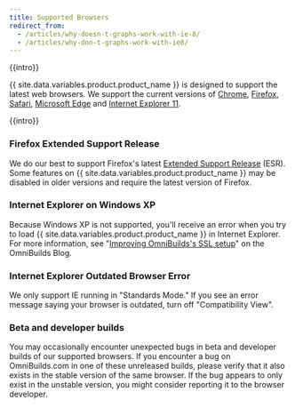 ```yaml
---
title: Supported Browsers
redirect_from:
  - /articles/why-doesn-t-graphs-work-with-ie-8/
  - /articles/why-don-t-graphs-work-with-ie8/
---
```

{{intro}}

{{ site.data.variables.product.product_name }} is designed to support the latest web browsers. We support the current versions of [Chrome](https://www.google.com/chrome/), [Firefox](http://www.mozilla.org/firefox/), [Safari](http://www.apple.com/safari/), [Microsoft Edge](http://www.browserfordoing.com/) and [Internet Explorer 11](http://ie.microsoft.com/).

{{intro}}

### Firefox Extended Support Release

We do our best to support Firefox's latest [Extended Support Release](https://www.mozilla.org/en-US/firefox/organizations/) (ESR). Some features on {{ site.data.variables.product.product_name }} may be disabled in older versions and require the latest version of Firefox.

### Internet Explorer on Windows XP

Because Windows XP is not supported, you'll receive an error when you try to load {{ site.data.variables.product.product_name }} in Internet Explorer. For more information, see "[Improving OmniBuilds's SSL setup](https://OmniBuilds.com/blog/1937-improving-OmniBuilds-s-ssl-setup)" on the OmniBuilds Blog.

### Internet Explorer Outdated Browser Error

We only support IE running in "Standards Mode." If you see an error message saying your browser is outdated, turn off "Compatibility View".

### Beta and developer builds

You may occasionally encounter unexpected bugs in beta and developer builds of our supported browsers. If you encounter a bug on OmniBuilds.com in one of these unreleased builds, please verify that it also exists in the stable version of the same browser. If the bug appears to only exist in the unstable version, you might consider reporting it to the browser developer.

